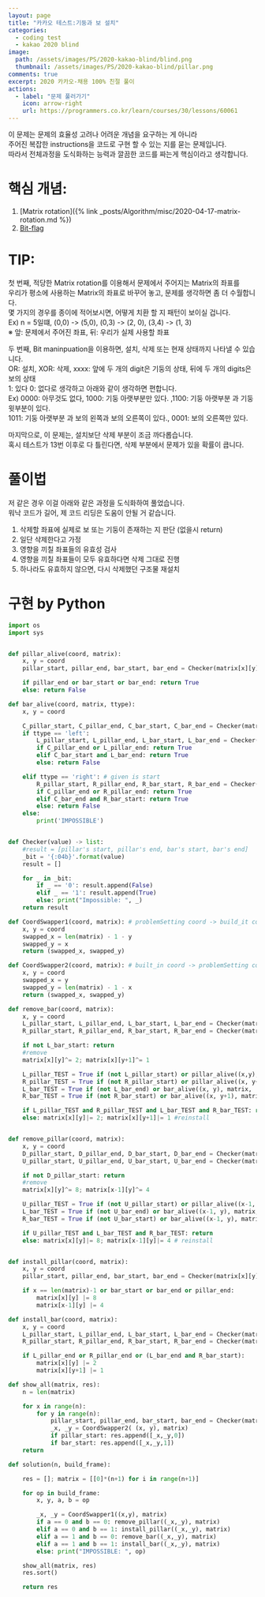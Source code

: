 ```yaml
---
layout: page
title: "카카오 테스트:기둥과 보 설치"
categories:
  - coding test
  - kakao 2020 blind
image:
  path: /assets/images/PS/2020-kakao-blind/blind.png
  thumbnail: /assets/images/PS/2020-kakao-blind/pillar.png
comments: true
excerpt: 2020 카카오-채용 100% 친절 풀이
actions:
  - label: "문제 풀러가기"
    icon: arrow-right
    url: https://programmers.co.kr/learn/courses/30/lessons/60061
---
```


이 문제는 문제의 효율성 고려나 어려운 개념을 요구하는 게 아니라<br/>
주어진 복잡한 instructions을 코드로 구현 할 수 있는 지를 묻는 문제입니다.<br/>
따라서 전체과정을 도식화하는 능력과 깔끔한 코드를 짜는게 핵심이라고 생각합니다.<br/>

# 핵심 개념:
1. [Matrix rotation]({% link _posts/Algorithm/misc/2020-04-17-matrix-rotation.md %})
2. [Bit-flag]()

# TIP:
첫 번째, 적당한 Matrix rotation를 이용해서 문제에서 주어지는 Matrix의 좌표를<br/>
우리가 평소에 사용하는 Matrix의 좌표로 바꾸어 놓고, 문제를 생각하면 좀 더 수월합니다.<br/>
몇 가지의 경우를 종이에 적어보시면, 어떻게 치환 할 지 패턴이 보이실 겁니다.<br/>
Ex) n = 5일떄, (0,0) -> (5,0), (0,3) -> (2, 0), (3,4) -> (1, 3)<br/>
※ 앞: 문제에서 주어진 좌표, 뒤: 우리가 실제 사용할 좌표<br/>

두 번째, Bit maninpuation을 이용하면, 설치, 삭제 또는 현재 상태까지 나타낼 수 있습니다.<br/>
OR: 설치, XOR: 삭제, xxxx: 앞에 두 개의 digit은 기둥의 상태, 뒤에 두 개의 digits은 보의 상태<br/>
1: 있다 0: 없다로 생각하고 아래와 같이 생각하면 편합니다.<br/>
Ex) 0000: 아무것도 없다, 1000: 기둥 아랫부분만 있다. ,1100: 기둥 아랫부분 과 기둥 윗부분이 있다.<br/>
1011: 기둥 아랫부분 과 보의 왼쪽과 보의 오른쪽이 있다., 0001: 보의 오른쪽만 있다.<br/>

마지막으로, 이 문제는, 설치보단 삭제 부분이 조금 까다롭습니다.<br/>
혹시 테스트가 13번 이후로 다 틀린다면, 삭제 부분에서 문제가 있을 확률이 큽니다.<br/>

# 풀이법
저 같은 경우 이걸 아래와 같은 과정을 도식화하여 풀었습니다.<br/>
워낙 코드가 길어, 제 코드 리딩은 도움이 안될 거 같습니다.

1. 삭제할 좌표에 실제로 보 또는 기둥이 존재하는 지 판단 (없을시 return)
2. 일단 삭제한다고 가정
3. 영향을 끼칠 좌표들의 유효성 검사
4. 영향을 끼칠 좌표들이 모두 유효하다면 삭제 그대로 진행
5. 하나라도 유효하지 않으면, 다시 삭제했던 구조물 재설치


# 구현 by Python

```python
import os
import sys


def pillar_alive(coord, matrix):
    x, y = coord
    pillar_start, pillar_end, bar_start, bar_end = Checker(matrix[x][y])

    if pillar_end or bar_start or bar_end: return True
    else: return False

def bar_alive(coord, matrix, ttype):
    x, y = coord

    C_pillar_start, C_pillar_end, C_bar_start, C_bar_end = Checker(matrix[x][y])
    if ttype == 'left':
        L_pillar_start, L_pillar_end, L_bar_start, L_bar_end = Checker(matrix[x][y-1])
        if C_pillar_end or L_pillar_end: return True
        elif C_bar_start and L_bar_end: return True
        else: return False

    elif ttype == 'right': # given is start
        R_pillar_start, R_pillar_end, R_bar_start, R_bar_end = Checker(matrix[x][y+1])
        if C_pillar_end or R_pillar_end: return True
        elif C_bar_end and R_bar_start: return True
        else: return False
    else:
        print('IMPOSSIBLE')


def Checker(value) -> list:
    #result = [pillar's start, pillar's end, bar's start, bar's end]
    _bit = '{:04b}'.format(value)
    result = []

    for _ in _bit:
        if _ == '0': result.append(False)
        elif _ == '1': result.append(True)
        else: print("Impossible: ", _)
    return result

def CoordSwapper1(coord, matrix): # problemSetting coord -> build_it coord
    x, y = coord
    swapped_x = len(matrix) - 1 - y
    swapped_y = x
    return (swapped_x, swapped_y)

def CoordSwapper2(coord, matrix): # built_in coord -> problemSetting coord
    x, y = coord
    swapped_x = y
    swapped_y = len(matrix) - 1 - x
    return (swapped_x, swapped_y)

def remove_bar(coord, matrix):
    x, y = coord
    L_pillar_start, L_pillar_end, L_bar_start, L_bar_end = Checker(matrix[x][y])
    R_pillar_start, R_pillar_end, R_bar_start, R_bar_end = Checker(matrix[x][y+1])

    if not L_bar_start: return
    #remove
    matrix[x][y]^= 2; matrix[x][y+1]^= 1

    L_pillar_TEST = True if (not L_pillar_start) or pillar_alive((x,y), matrix) else False
    R_pillar_TEST = True if (not R_pillar_start) or pillar_alive((x, y+1), matrix) else False
    L_bar_TEST = True if (not L_bar_end) or bar_alive((x, y), matrix, 'left') else False
    R_bar_TEST = True if (not R_bar_start) or bar_alive((x, y+1), matrix, 'right') else False

    if L_pillar_TEST and R_pillar_TEST and L_bar_TEST and R_bar_TEST: return
    else: matrix[x][y]|= 2; matrix[x][y+1]|= 1 #reinstall


def remove_pillar(coord, matrix):
    x, y = coord
    D_pillar_start, D_pillar_end, D_bar_start, D_bar_end = Checker(matrix[x][y])
    U_pillar_start, U_pillar_end, U_bar_start, U_bar_end = Checker(matrix[x-1][y])

    if not D_pillar_start: return
    #remove
    matrix[x][y]^= 8; matrix[x-1][y]^= 4

    U_pillar_TEST = True if (not U_pillar_start) or pillar_alive((x-1, y), matrix) else False
    L_bar_TEST = True if (not U_bar_end) or bar_alive((x-1, y), matrix, 'left') else False
    R_bar_TEST = True if (not U_bar_start) or bar_alive((x-1, y), matrix, 'right') else False

    if U_pillar_TEST and L_bar_TEST and R_bar_TEST: return
    else: matrix[x][y]|= 8; matrix[x-1][y]|= 4 # reinstall


def install_pillar(coord, matrix):
    x, y = coord
    pillar_start, pillar_end, bar_start, bar_end = Checker(matrix[x][y])

    if x == len(matrix)-1 or bar_start or bar_end or pillar_end:
        matrix[x][y] |= 8
        matrix[x-1][y] |= 4

def install_bar(coord, matrix):
    x, y = coord
    L_pillar_start, L_pillar_end, L_bar_start, L_bar_end = Checker(matrix[x][y])
    R_pillar_start, R_pillar_end, R_bar_start, R_bar_end = Checker(matrix[x][y+1])

    if L_pillar_end or R_pillar_end or (L_bar_end and R_bar_start):
        matrix[x][y] |= 2
        matrix[x][y+1] |= 1

def show_all(matrix, res):
    n = len(matrix)

    for x in range(n):
        for y in range(n):
            pillar_start, pillar_end, bar_start, bar_end = Checker(matrix[x][y])
            _x, _y = CoordSwapper2( (x, y), matrix)
            if pillar_start: res.append([_x,_y,0])
            if bar_start: res.append([_x,_y,1])
    return

def solution(n, build_frame):

    res = []; matrix = [[0]*(n+1) for i in range(n+1)]

    for op in build_frame:
        x, y, a, b = op

        _x, _y = CoordSwapper1((x,y), matrix)
        if a == 0 and b == 0: remove_pillar((_x,_y), matrix)
        elif a == 0 and b == 1: install_pillar((_x,_y), matrix)
        elif a == 1 and b == 0: remove_bar((_x,_y), matrix)
        elif a == 1 and b == 1: install_bar((_x,_y), matrix)
        else: print("IMPOSSIBLE: ", op)

    show_all(matrix, res)
    res.sort()

    return res
```

